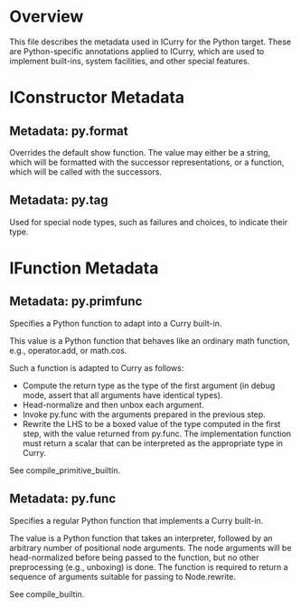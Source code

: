 Overview
========
This file describes the metadata used in ICurry for the Python target.  These
are Python-specific annotations applied to ICurry, which are used to implement
built-ins, system facilities, and other special features.



IConstructor Metadata
=====================

Metadata: py.format
-------------------
Overrides the default show function.  The value may either be a string, which
will be formatted with the successor representations, or a function, which
will be called with the successors.


Metadata: py.tag
----------------
Used for special node types, such as failures and choices, to indicate their
type.



IFunction Metadata
==================

Metadata: py.primfunc
---------------------
Specifies a Python function to adapt into a Curry built-in.

This value is a Python function that behaves like an ordinary math function,
e.g., operator.add, or math.cos.

Such a function is adapted to Curry as follows:

  - Compute the return type as the type of the first argument (in debug
    mode, assert that all arguments have identical types).
  - Head-normalize and then unbox each argument.
  - Invoke py.func with the arguments prepared in the previous step.
  - Rewrite the LHS to be a boxed value of the type computed in the first
    step, with the value returned from py.func.  The implementation function
    must return a scalar that can be interpreted as the appropriate type in
    Curry.

See compile_primitive_builtin.


Metadata: py.func
-----------------
Specifies a regular Python function that implements a Curry built-in.

The value is a Python function that takes an interpreter, followed by an
arbitrary number of positional node arguments.  The node arguments will be
head-normalized before being passed to the function, but no other preprocessing
(e.g., unboxing) is done.  The function is required to return a sequence of
arguments suitable for passing to Node.rewrite.

See compile_builtin.

